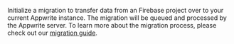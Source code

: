 Initialize a migration to transfer data from an Firebase project over to your current Appwrite instance. The migration will be queued and processed by the Appwrite server. To learn more about the migration process, please check out our [migration guide](/docs/migrations).